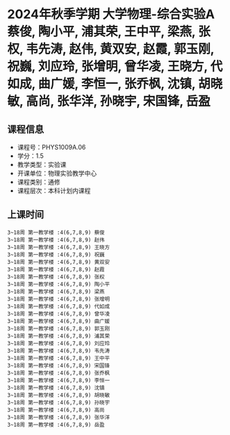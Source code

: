# 2024年秋季学期 大学物理-综合实验A 蔡俊, 陶小平, 浦其荣, 王中平, 梁燕, 张权, 韦先涛, 赵伟, 黄双安, 赵霞, 郭玉刚, 祝巍, 刘应玲, 张增明, 曾华凌, 王晓方, 代如成, 曲广媛, 李恒一, 张乔枫, 沈镇, 胡晓敏, 高尚, 张华洋, 孙晓宇, 宋国锋, 岳盈






## 课程信息

- 课程号：PHYS1009A.06
- 学分：1.5
- 教学类型：实验课
- 开课单位：物理实验教学中心
- 课程类别：通修
- 课程层次：本科计划内课程

## 上课时间

```
3~18周 第一教学楼 :4(6,7,8,9) 蔡俊
3~18周 第一教学楼 :4(6,7,8,9) 赵伟
3~18周 第一教学楼 :4(6,7,8,9) 王晓方
3~18周 第一教学楼 :4(6,7,8,9) 祝巍
3~18周 第一教学楼 :4(6,7,8,9) 黄双安
3~18周 第一教学楼 :4(6,7,8,9) 赵霞
3~18周 第一教学楼 :4(6,7,8,9) 张权
3~18周 第一教学楼 :4(6,7,8,9) 陶小平
3~18周 第一教学楼 :4(6,7,8,9) 梁燕
3~18周 第一教学楼 :4(6,7,8,9) 张增明
3~18周 第一教学楼 :4(6,7,8,9) 代如成
3~18周 第一教学楼 :4(6,7,8,9) 曾华凌
3~18周 第一教学楼 :4(6,7,8,9) 曲广媛
3~18周 第一教学楼 :4(6,7,8,9) 郭玉刚
3~18周 第一教学楼 :4(6,7,8,9) 浦其荣
3~18周 第一教学楼 :4(6,7,8,9) 刘应玲
3~18周 第一教学楼 :4(6,7,8,9) 韦先涛
3~18周 第一教学楼 :4(6,7,8,9) 王中平
3~18周 第一教学楼 :4(6,7,8,9) 宋国锋
3~18周 第一教学楼 :4(6,7,8,9) 张乔枫
3~18周 第一教学楼 :4(6,7,8,9) 李恒一
3~18周 第一教学楼 :4(6,7,8,9) 沈镇
3~18周 第一教学楼 :4(6,7,8,9) 胡晓敏
3~18周 第一教学楼 :4(6,7,8,9) 孙晓宇
3~18周 第一教学楼 :4(6,7,8,9) 高尚
3~18周 第一教学楼 :4(6,7,8,9) 张华洋
3~18周 第一教学楼 :4(6,7,8,9) 岳盈
```

